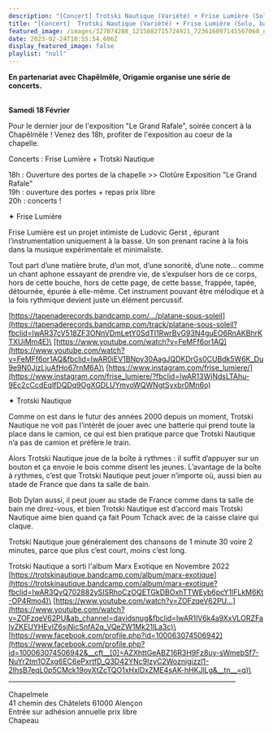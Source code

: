 ```yaml
---
description: "[Concert] Trotski Nautique (Variété) + Frise Lumière (Solo, basse intimiste)"
title: "[Concert]  Trotski Nautique (Variété) + Frise Lumière (Solo, basse intimiste)"
featured_image: /images/327074288_1215882715724921_723616097145567060_n.jpg
date: 2023-02-24T10:55:54.606Z
display_featured_image: false
playlist: "null"
---
```

**En partenariat avec Chapêlmêle, Origamie organise une série de concerts.**

\
**Samedi 18 Février**

Pour le dernier jour de l'exposition "Le Grand Rafale", soirée concert à la Chapêlmêle ! Venez des 18h, profiter de l'exposition au coeur de la chapelle.

Concerts : Frise Lumière + Trotski Nautique

18h : Ouverture des portes de la chapelle >> Clotûre Exposition "Le Grand Rafale"\
19h : ouverture des portes + repas prix libre\
20h : concerts !

✦ Frise Lumière

Frise Lumière est un projet intimiste de Ludovic Gerst , épurant l’instrumentation uniquement à la basse. Un son prenant racine à la fois dans la musique expérimentale et minimaliste.

Tout part d’une matière brute, d’un mot, d’une sonorité, d’une note… comme un chant aphone essayant de prendre vie, de s’expulser hors de ce corps, hors de cette bouche, hors de cette page, de cette basse, frappée, tapée, détournée, épurée à elle-même. Cet instrument pouvant être mélodique et à la fois rythmique devient juste un élément percussif.

[https://tapenaderecords.bandcamp.com/.../platane-sous-soleil](https://tapenaderecords.bandcamp.com/track/platane-sous-soleil?fbclid=IwAR37cV518ZF3ONnVDmLetY0SdTI1RwrBvG93N4guEO6RnAKBhrKTXUiMm4E)\
[https://www.youtube.com/watch?v=FeMFf6or1AQ](https://www.youtube.com/watch?v=FeMFf6or1AQ&fbclid=IwAR0iEV1BNpy30AagJQDKDrGs0CUBdk5W6K_Du9e9N0JjzLjuAfHo67rnM6A)\
[https://www.instagram.com/frise_lumiere/](https://www.instagram.com/frise_lumiere/?fbclid=IwAR13WjNdsLTAhu-9Ec2cCcdEqIfDQDq9OgXGDLUYmyoWQWNgtSyxbr0Mn6o)

✦ Trotski Nautique

Comme on est dans le futur des années 2000 depuis un moment, Trotski Nautique ne voit pas l’intérêt de jouer avec une batterie qui prend toute la place dans le camion, ce qui est bien pratique parce que Trotski Nautique n’a pas de camion et préfère le train.

Alors Trotski Nautique joue de la boîte à rythmes : il suffit d’appuyer sur un bouton et ça envoie le bois comme disent les jeunes. L’avantage de la boîte à rythmes, c’est que Trotski Nautique peut jouer n’importe où, aussi bien au stade de France que dans ta salle de bain.

Bob Dylan aussi, il peut jouer au stade de France comme dans ta salle de bain me direz-vous, et bien Trotski Nautique est d’accord mais Trotski Nautique aime bien quand ça fait Poum Tchack avec de la caisse claire qui claque.

Trotski Nautique joue généralement des chansons de 1 minute 30 voire 2 minutes, parce que plus c’est court, moins c’est long.

Trotski Nautique a sorti l'album Marx Exotique en Novembre 2022\
[https://trotskinautique.bandcamp.com/album/marx-exotique](https://trotskinautique.bandcamp.com/album/marx-exotique?fbclid=IwAR3QyQ702882ySISRhoCzOQETGkDBOxhTTWEyb6pcY1IFLkM6Kt-OP4Rmo4)\
[https://www.youtube.com/watch?v=ZOFzqeV62PU...](https://www.youtube.com/watch?v=ZOFzqeV62PU&ab_channel=davidsnug&fbclid=IwAR1lV6k4a9XxVLORZFaIyZKEUYHEvIZ6sjNicSnfA2q_VQeZW1Mk21lLa3c)\
[https://www.facebook.com/profile.php?id=100063074506942](https://www.facebook.com/profile.php?id=100063074506942&__cft__[0]=AZXhttGeABZ16R3H9Fz8uy-sWmebSf7-NuYr2tm1OZxg6EC6ePxrtfD_Q3D42YNc9lzyC2Woznigizzl1-2IhsB7eqL0p5CMck19oyXtZcTQO1xHxlDxZME4sAK-hHKJlLg&__tn__=q)\
\_\_\_\_\_\_\_\_\_\_\_\_\_\_\_\_\_\_\_\_\_\_\_\_\_\_\_\_\_\_\_\_\_\_\_\_\_\_\_\_\_\_\_\_\_\_\_\_\_\_\_\_\_\_\_\_\_\_\_\_\_\_\_\_\_\_\_\_\_\_

Chapelmele\
41 chemin des Châtelets 61000 Alençon\
Entrée sur adhésion annuelle prix libre\
Chapeau